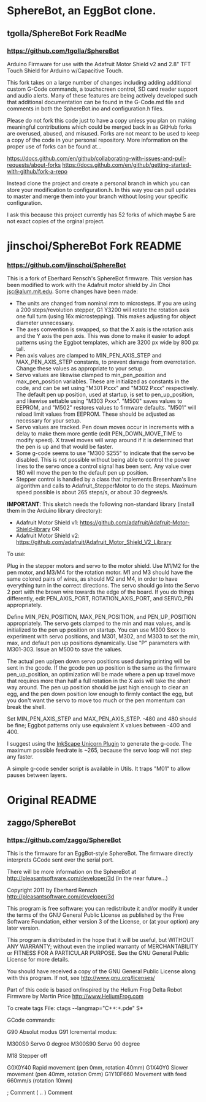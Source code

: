 # SphereBot, an EggBot clone.
## tgolla/SphereBot Fork ReadMe
### https://github.com/tgolla/SphereBot
Arduino Firmware for use with the Adafruit Motor Shield v2 and 2.8" TFT Touch Shield for Arduino w/Capacitive Touch.

This fork takes on a large number of changes including adding additional custom G-Code commands, a touchscreen control, SD card reader support and audio alerts. Many of these features are being actively developed such that additional documentation can be found in the G-Code.md file and comments in both the SphereBot.ino and configuration.h files.

Please do not fork this code just to have a copy unless you plan on making meaningful contributions which could be merged back in as GitHub forks are overused, abused, and misused.  Forks are not meant to be used to keep a copy of the code in your personal repository.  More information on the proper use of forks can be found at…

https://docs.github.com/en/github/collaborating-with-issues-and-pull-requests/about-forks
https://docs.github.com/en/github/getting-started-with-github/fork-a-repo

Instead clone the project and create a personal branch in which you can store your modification to configuration.h.  In this way you can pull updates to master and merge them into your branch without losing your specific configuration.

I ask this because this project currently has 52 forks of which maybe 5 are not exact copies of the orginal project.

# jinschoi/SphereBot Fork README
### https://github.com/jinschoi/SphereBot
This is a fork of Eberhard Rensch's SphereBot firmware. This version has been modified to work with the Adafruit motor shield by Jin Choi <jsc@alum.mit.edu>. Some changes have been made:

* The units are changed from nominal mm to microsteps. If you are using a 200 steps/revolution stepper, G1 Y3200 will rotate the rotation axis one full turn (using 16x microstepping). This makes adjusting for object diameter unnecessary.
* The axes convention is swapped, so that the X axis is the rotation axis and the Y axis the pen axis. This was done to make it easier to adopt patterns using the Eggbot templates, which are 3200 px wide by 800 px tall.
* Pen axis values are clamped to MIN_PEN_AXIS_STEP and MAX_PEN_AXIS_STEP constants, to prevent damage from overrotation. Change these values as appropriate to your setup.
* Servo values are likewise clamped to min_pen_position and max_pen_position variables. These are initialized as constants in the code, and can be set using "M301 Pxxx" and "M302 Pxxx" respectively. The default pen up position, used at startup, is set to pen_up_position, and likewise settable using "M303 Pxxx". "M500" saves values to EEPROM, and "M502" restores values to firmware defaults. "M501" will reload limit values from EEPROM. These should be adjusted as necessary for your setup.
* Servo values are tracked. Pen down moves occur in increments with a delay to make them more gentle (edit PEN_DOWN_MOVE_TIME to modify speed). X travel moves will wrap around if it is determined that the pen is up and that would be faster.
* Some g-code seems to use "M300 S255" to indicate that the servo be disabled. This is not possible without being able to control the power lines to the servo once a control signal has been sent. Any value over 180 will move the pen to the default pen up position.
* Stepper control is handled by a class that implements Bresenham's line algorithm and calls to Adafruit_StepperMotor to do the steps. Maximum speed possible is about 265 steps/s, or about 30 degrees/s.

**IMPORTANT**: This sketch needs the following non-standard library (install them in the Arduino library directory):

* Adafruit Motor Shield v1: https://github.com/adafruit/Adafruit-Motor-Shield-library
  OR
* Adafruit Motor Shield v2: https://github.com/adafruit/Adafruit_Motor_Shield_V2_Library

To use:

Plug in the stepper motors and servo to the motor shield. Use M1/M2 for the pen motor, and M3/M4 for the rotation motor. M1 and M3 should have the same colored pairs of wires, as should M2 and M4, in order to have everything turn in the correct directions. The servo should go into the Servo 2 port with the brown wire towards the edge of the board. If you do things differently, edit PEN_AXIS_PORT, ROTATION_AXIS_PORT, and SERVO_PIN appropriately.

Define MIN_PEN_POSITION, MAX_PEN_POSITION, and PEN_UP_POSITION appropriately. The servo gets clamped to the min and max values, and is initialized to the pen up position on startup. You can use M300 Sxxx to experiment with servo positions, and M301, M302, and M303 to set the min, max, and default pen up positions dynamically. Use "P" parameters with M301-303. Issue an M500 to save the values.

The actual pen up/pen down servo positions used during printing will be sent in the gcode. If the gcode pen up position is the same as the firmware pen_up_position, an optimization will be made where a pen up travel move that requires more than half a full rotation in the X axis will take the short way around. The pen up position should be just high enough to clear an egg, and the pen down position low enough to firmly contact the egg, but you don't want the servo to move too much or the pen momentum can break the shell.

Set MIN_PEN_AXIS_STEP and MAX_PEN_AXIS_STEP. -480 and 480 should be fine; Eggbot patterns only use equivalent X values between -400 and 400.

I suggest using the [InkScape Unicorn Plugin](https://github.com/martymcguire/inkscape-unicorn) to generate the g-code. The maximum possible feedrate is ~265, because the servo loop will not step any faster.

A simple g-code sender script is available in Utils. It traps "M01" to allow pauses between layers.

# Original README
## zaggo/SphereBot  
### https://github.com/zaggo/SphereBot

This is the firmware for an EggBot-style SphereBot.
The firmware directly interprets GCode sent over the serial port.

There will be more information on the SphereBot at http://pleasantsoftware.com/developer/3d (in the near future...)

Copyright 2011 by Eberhard Rensch <http://pleasantsoftware.com/developer/3d>

This program is free software: you can redistribute it and/or modify
it under the terms of the GNU General Public License as published by
the Free Software Foundation, either version 3 of the License, or
(at your option) any later version.

This program is distributed in the hope that it will be useful,
but WITHOUT ANY WARRANTY; without even the implied warranty of
MERCHANTABILITY or FITNESS FOR A PARTICULAR PURPOSE.  See the
GNU General Public License for more details.

You should have received a copy of the GNU General Public License
along with this program.  If not, see <http://www.gnu.org/licenses/>

Part of this code is based on/inspired by the Helium Frog Delta Robot Firmware
by Martin Price <http://www.HeliumFrog.com>

To create tags File: ctags --langmap="C++:+.pde" S*


GCode commands:

G90	Absolut modus
G91	Icremental modus:

M300S0	Servo 0 degree
M300S90	Servo 90 degree


M18	Stepper off

G0X0Y40	Rapid movement (pen 0mm, rotation 40mm)
G1X40Y0 Slower movement (pen 40mm, rotation 0mm)
G1Y10F660 Movement with feed 660mm/s (rotation 10mm)

;	Comment
( .. )	Comment
